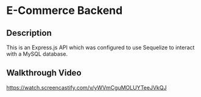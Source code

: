 # E-Commerce Backend

## Description

This is an Express.js API which was configured to use Sequelize to interact with a MySQL database.

## Walkthrough Video

https://watch.screencastify.com/v/yWVmCguMOLUYTeeJVkQJ
